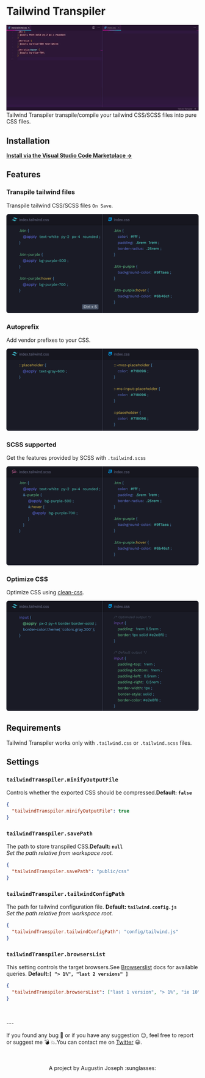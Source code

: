 # Tailwind Transpiler

<img src="https://raw.githubusercontent.com/sudoaugustin/tailwindcss-transpiler/master/.github/preview.gif"/>
Tailwind Transpiler transpile/compile your tailwind CSS/SCSS files into pure CSS files.

## Installation

**[Install via the Visual Studio Code Marketplace →](https://marketplace.visualstudio.com/items?itemName=bradlc.vscode-tailwindcss)**

## Features

### Transpile tailwind files

Transpile tailwind CSS/SCSS files `On Save`.

<img src="https://raw.githubusercontent.com/sudoaugustin/tailwindcss-transpiler/master/.github/transpile.png">

### Autoprefix

Add vendor prefixes to your CSS.

<img src="https://raw.githubusercontent.com/sudoaugustin/tailwindcss-transpiler/master/.github/autoprefix.png">

### SCSS supported

Get the features provided by SCSS with `.tailwind.scss`

<img src="https://raw.githubusercontent.com/sudoaugustin/tailwindcss-transpiler/master/.github/scss.png">

### Optimize CSS

Optimize CSS using [clean-css](https://github.com/jakubpawlowicz/clean-css).

<img src="https://raw.githubusercontent.com/sudoaugustin/tailwindcss-transpiler/master/.github/optimize.png">

## Requirements

Tailwind Transpiler works only with `.tailwind.css` or `.tailwind.scss` files.

## Settings

### `tailwindTranspiler.minifyOutputFile`

Controls whether the exported CSS should be compressed.**Default: `false`**

```json
{
  "tailwindTranspiler.minifyOutputFile": true
}
```

### `tailwindTranspiler.savePath`

The path to store transpiled CSS.**Default: `null`**
<br/>_Set the path relative from workspace root._

```json
{
  "tailwindTranspiler.savePath": "public/css"
}
```

### `tailwindTranspiler.tailwindConfigPath`

The path for tailwind configuration file. **Default: `tailwind.config.js`**
<br/>_Set the path relative from workspace root._

```json
{
  "tailwindTranspiler.tailwindConfigPath": "config/tailwind.js"
}
```

### `tailwindTranspiler.browsersList`

This setting controls the target browsers.See [Browserslist](https://github.com/browserslist/browserslist) docs for available queries. **Default:`[ "> 1%", "last 2 versions" ]`**

```json
{
  "tailwindTranspiler.browsersList": ["last 1 version", "> 1%", "ie 10"]
}
```

<br/>
<br/>
---

If you found any bug :grimacing: or if you have any suggestion :unamused:, feel free to report or suggest me :bomb: :boom:.You can contact me on [Twitter](https://twitter.com/sudoAugustin) :grinning:.

<br/>
<p style="text-align:center;">
A project by Augustin Joseph :sunglasses:
</p>
